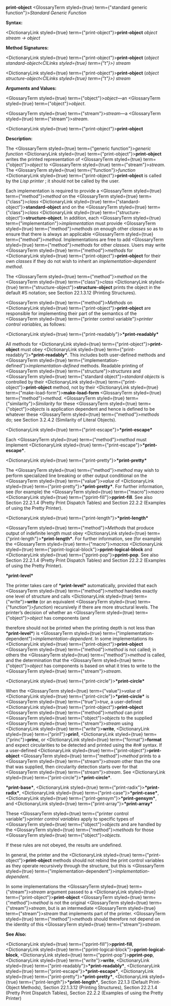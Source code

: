 **print-object** <GlossaryTerm styled={true} term={"standard generic function"}><i>Standard Generic Function</i></GlossaryTerm> 



**Syntax:** 



<DictionaryLink styled={true} term={"print-object"}><b>print-object</b></DictionaryLink> *object stream → object* 



**Method Signatures:** 



<DictionaryLink styled={true} term={"print-object"}><b>print-object</b></DictionaryLink> (*object standard-object<ClLinks styled={true} term={"t"}><i>) </i></ClLinks>stream* 



<DictionaryLink styled={true} term={"print-object"}><b>print-object</b></DictionaryLink> (*object structure-object<ClLinks styled={true} term={"t"}><i>) </i></ClLinks>stream* 



**Arguments and Values:** 



<GlossaryTerm styled={true} term={"object"}><i>object</i></GlossaryTerm>—an <GlossaryTerm styled={true} term={"object"}><i>object</i></GlossaryTerm>. 



<GlossaryTerm styled={true} term={"stream"}><i>stream</i></GlossaryTerm>—a <GlossaryTerm styled={true} term={"stream"}><i>stream</i></GlossaryTerm>. 







 



 



<DictionaryLink styled={true} term={"print-object"}><b>print-object</b></DictionaryLink> 



**Description:** 



The <GlossaryTerm styled={true} term={"generic function"}><i>generic function</i></GlossaryTerm> <DictionaryLink styled={true} term={"print-object"}><b>print-object</b></DictionaryLink> writes the printed representation of <GlossaryTerm styled={true} term={"object"}><i>object</i></GlossaryTerm> to <GlossaryTerm styled={true} term={"stream"}><i>stream</i></GlossaryTerm>. The <GlossaryTerm styled={true} term={"function"}><i>function</i></GlossaryTerm> <DictionaryLink styled={true} term={"print-object"}><b>print-object</b></DictionaryLink> is called by the *Lisp printer* ; it should not be called by the user. 



Each implementation is required to provide a <GlossaryTerm styled={true} term={"method"}><i>method</i></GlossaryTerm> on the <GlossaryTerm styled={true} term={"class"}><i>class</i></GlossaryTerm> <DictionaryLink styled={true} term={"standard-object"}><b>standard-object</b></DictionaryLink> and on the <GlossaryTerm styled={true} term={"class"}><i>class</i></GlossaryTerm> <DictionaryLink styled={true} term={"structure-object"}><b>structure-object</b></DictionaryLink>. In addition, each <GlossaryTerm styled={true} term={"implementation"}><i>implementation</i></GlossaryTerm> must provide <GlossaryTerm styled={true} term={"method"}><i>methods</i></GlossaryTerm> on enough other *classes* so as to ensure that there is always an applicable <GlossaryTerm styled={true} term={"method"}><i>method</i></GlossaryTerm>. Implementations are free to add <GlossaryTerm styled={true} term={"method"}><i>methods</i></GlossaryTerm> for other *classes*. Users may write <GlossaryTerm styled={true} term={"method"}><i>methods</i></GlossaryTerm> for <DictionaryLink styled={true} term={"print-object"}><b>print-object</b></DictionaryLink> for their own *classes* if they do not wish to inherit an *implementation-dependent method*. 



The <GlossaryTerm styled={true} term={"method"}><i>method</i></GlossaryTerm> on the <GlossaryTerm styled={true} term={"class"}><i>class</i></GlossaryTerm> <DictionaryLink styled={true} term={"structure-object"}><b>structure-object</b></DictionaryLink> prints the object in the default #S notation; see Section 22.1.3.12 (Printing Structures). 



<GlossaryTerm styled={true} term={"method"}><i>Methods</i></GlossaryTerm> on <DictionaryLink styled={true} term={"print-object"}><b>print-object</b></DictionaryLink> are responsible for implementing their part of the semantics of the <GlossaryTerm styled={true} term={"printer control variable"}><i>printer control variables</i></GlossaryTerm>, as follows: 



<DictionaryLink styled={true} term={"print-readably"}><b>\*print-readably\*</b></DictionaryLink> 



All methods for <DictionaryLink styled={true} term={"print-object"}><b>print-object</b></DictionaryLink> must obey <DictionaryLink styled={true} term={"print-readably"}><b>\*print-readably\*</b></DictionaryLink>. This includes both user-defined methods and <GlossaryTerm styled={true} term={"implementation-defined"}><i>implementation-defined</i></GlossaryTerm> methods. Readable printing of <GlossaryTerm styled={true} term={"structure"}><i>structures</i></GlossaryTerm> and <GlossaryTerm styled={true} term={"standard object"}><i>standard objects</i></GlossaryTerm> is controlled by their <DictionaryLink styled={true} term={"print-object"}><b>print-object</b></DictionaryLink> method, not by their <DictionaryLink styled={true} term={"make-load-form"}><b>make-load-form</b></DictionaryLink> <GlossaryTerm styled={true} term={"method"}><i>method</i></GlossaryTerm>. <GlossaryTerm styled={true} term={"similarity"}><i>Similarity</i></GlossaryTerm> for these <GlossaryTerm styled={true} term={"object"}><i>objects</i></GlossaryTerm> is application dependent and hence is defined to be whatever these <GlossaryTerm styled={true} term={"method"}><i>methods</i></GlossaryTerm> do; see Section 3.2.4.2 (Similarity of Literal Objects). 



<DictionaryLink styled={true} term={"print-escape"}><b>\*print-escape\*</b></DictionaryLink> 



Each <GlossaryTerm styled={true} term={"method"}><i>method</i></GlossaryTerm> must implement <DictionaryLink styled={true} term={"print-escape"}><b>\*print-escape\*</b></DictionaryLink>. 



<DictionaryLink styled={true} term={"print-pretty"}><b>\*print-pretty\*</b></DictionaryLink> 



The <GlossaryTerm styled={true} term={"method"}><i>method</i></GlossaryTerm> may wish to perform specialized line breaking or other output conditional on the <GlossaryTerm styled={true} term={"value"}><i>value</i></GlossaryTerm> of <DictionaryLink styled={true} term={"print-pretty"}><b>\*print-pretty\*</b></DictionaryLink>. For further information, see (for example) the <GlossaryTerm styled={true} term={"macro"}><i>macro</i></GlossaryTerm> <DictionaryLink styled={true} term={"pprint-fill"}><b>pprint-fill</b></DictionaryLink>. See also Section 22.2.1.4 (Pretty Print Dispatch Tables) and Section 22.2.2 (Examples of using the Pretty Printer). 



<DictionaryLink styled={true} term={"print-length"}><b>\*print-length\*</b></DictionaryLink> 



<GlossaryTerm styled={true} term={"method"}><i>Methods</i></GlossaryTerm> that produce output of indefinite length must obey <DictionaryLink styled={true} term={"print-length"}><b>\*print-length\*</b></DictionaryLink>. For further information, see (for example) the <GlossaryTerm styled={true} term={"macro"}><i>macros</i></GlossaryTerm> <DictionaryLink styled={true} term={"pprint-logical-block"}><b>pprint-logical-block</b></DictionaryLink> and <DictionaryLink styled={true} term={"pprint-pop"}><b>pprint-pop</b></DictionaryLink>. See also Section 22.2.1.4 (Pretty Print Dispatch Tables) and Section 22.2.2 (Examples of using the Pretty Printer). 



**\*print-level\*** 



The printer takes care of **\*print-level\*** automatically, provided that each <GlossaryTerm styled={true} term={"method"}><i>method</i></GlossaryTerm> handles exactly one level of structure and calls <DictionaryLink styled={true} term={"write"}><b>write</b></DictionaryLink> (or an equivalent <GlossaryTerm styled={true} term={"function"}><i>function</i></GlossaryTerm>) recursively if there are more structural levels. The printer’s decision of whether an <GlossaryTerm styled={true} term={"object"}><i>object</i></GlossaryTerm> has components (and 







 



 



therefore should not be printed when the printing depth is not less than **\*print-level\***) is <GlossaryTerm styled={true} term={"implementation-dependent"}><i>implementation-dependent</i></GlossaryTerm>. In some implementations its <DictionaryLink styled={true} term={"print-object"}><b>print-object</b></DictionaryLink> <GlossaryTerm styled={true} term={"method"}><i>method</i></GlossaryTerm> is not called; in others the <GlossaryTerm styled={true} term={"method"}><i>method</i></GlossaryTerm> is called, and the determination that the <GlossaryTerm styled={true} term={"object"}><i>object</i></GlossaryTerm> has components is based on what it tries to write to the <GlossaryTerm styled={true} term={"stream"}><i>stream</i></GlossaryTerm>. 



<DictionaryLink styled={true} term={"print-circle"}><b>\*print-circle\*</b></DictionaryLink> 



When the <GlossaryTerm styled={true} term={"value"}><i>value</i></GlossaryTerm> of <DictionaryLink styled={true} term={"print-circle"}><b>\*print-circle\*</b></DictionaryLink> is <GlossaryTerm styled={true} term={"true"}><i>true</i></GlossaryTerm>, a user-defined <DictionaryLink styled={true} term={"print-object"}><b>print-object</b></DictionaryLink> <GlossaryTerm styled={true} term={"method"}><i>method</i></GlossaryTerm> can print <GlossaryTerm styled={true} term={"object"}><i>objects</i></GlossaryTerm> to the supplied <GlossaryTerm styled={true} term={"stream"}><i>stream</i></GlossaryTerm> using <DictionaryLink styled={true} term={"write"}><b>write</b></DictionaryLink>, <DictionaryLink styled={true} term={"prin1"}><b>prin1</b></DictionaryLink>, <DictionaryLink styled={true} term={"princ"}><b>princ</b></DictionaryLink>, or <DictionaryLink styled={true} term={"format"}><b>format</b></DictionaryLink> and expect circularities to be detected and printed using the #*n*# syntax. If a user-defined <DictionaryLink styled={true} term={"print-object"}><b>print-object</b></DictionaryLink> <GlossaryTerm styled={true} term={"method"}><i>method</i></GlossaryTerm> prints to a <GlossaryTerm styled={true} term={"stream"}><i>stream</i></GlossaryTerm> other than the one that was supplied, then circularity detection starts over for that <GlossaryTerm styled={true} term={"stream"}><i>stream</i></GlossaryTerm>. See <DictionaryLink styled={true} term={"print-circle"}><b>\*print-circle\*</b></DictionaryLink>. 



**\*print-base\***, <DictionaryLink styled={true} term={"print-radix"}><b>\*print-radix\*</b></DictionaryLink>, <DictionaryLink styled={true} term={"print-case"}><b>\*print-case\*</b></DictionaryLink>, <DictionaryLink styled={true} term={"print-gensym"}><b>\*print-gensym\*</b></DictionaryLink>, and <DictionaryLink styled={true} term={"print-array"}><b>\*print-array\*</b></DictionaryLink> 



These <GlossaryTerm styled={true} term={"printer control variable"}><i>printer control variables</i></GlossaryTerm> apply to specific types of <GlossaryTerm styled={true} term={"object"}><i>objects</i></GlossaryTerm> and are handled by the <GlossaryTerm styled={true} term={"method"}><i>methods</i></GlossaryTerm> for those <GlossaryTerm styled={true} term={"object"}><i>objects</i></GlossaryTerm>. 



If these rules are not obeyed, the results are undefined. 



In general, the printer and the <DictionaryLink styled={true} term={"print-object"}><b>print-object</b></DictionaryLink> methods should not rebind the print control variables as they operate recursively through the structure, but this is <GlossaryTerm styled={true} term={"implementation-dependent"}><i>implementation-dependent</i></GlossaryTerm>. 



In some implementations the <GlossaryTerm styled={true} term={"stream"}><i>stream</i></GlossaryTerm> argument passed to a <DictionaryLink styled={true} term={"print-object"}><b>print-object</b></DictionaryLink> <GlossaryTerm styled={true} term={"method"}><i>method</i></GlossaryTerm> is not the original <GlossaryTerm styled={true} term={"stream"}><i>stream</i></GlossaryTerm>, but is an intermediate <GlossaryTerm styled={true} term={"stream"}><i>stream</i></GlossaryTerm> that implements part of the printer. <GlossaryTerm styled={true} term={"method"}><i>methods</i></GlossaryTerm> should therefore not depend on the identity of this <GlossaryTerm styled={true} term={"stream"}><i>stream</i></GlossaryTerm>. 



**See Also:** 



<DictionaryLink styled={true} term={"pprint-fill"}><b>pprint-fill</b></DictionaryLink>, <DictionaryLink styled={true} term={"pprint-logical-block"}><b>pprint-logical-block</b></DictionaryLink>, <DictionaryLink styled={true} term={"pprint-pop"}><b>pprint-pop</b></DictionaryLink>, <DictionaryLink styled={true} term={"write"}><b>write</b></DictionaryLink>, <DictionaryLink styled={true} term={"print-readably"}><b>\*print-readably\*</b></DictionaryLink>, <DictionaryLink styled={true} term={"print-escape"}><b>\*print-escape\*</b></DictionaryLink>, <DictionaryLink styled={true} term={"print-pretty"}><b>\*print-pretty\*</b></DictionaryLink>, <DictionaryLink styled={true} term={"print-length"}><b>\*print-length\*</b></DictionaryLink>, Section 22.1.3 (Default Print-Object Methods), Section 22.1.3.12 (Printing Structures), Section 22.2.1.4 (Pretty Print Dispatch Tables), Section 22.2.2 (Examples of using the Pretty Printer) 



